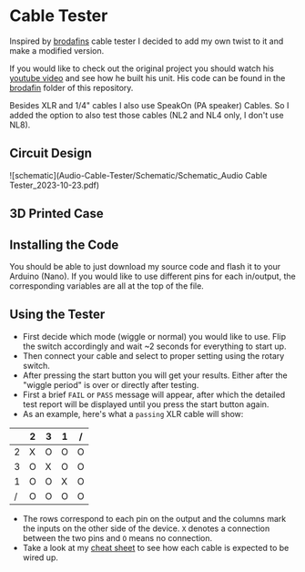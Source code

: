# Cable Tester
Inspired by [brodafins](https://www.youtube.com/channel/UCYWdkH3cT7uKhssbFg7uHtw) cable tester I decided to add my own twist to it and make a modified version.

If you would like to check out the original project you should watch his [youtube video](https://www.youtube.com/watch?v=r3Qzw2hiL2Y) and see how he built his unit.
His code can be found in the [brodafin](Audio-Cable-Tester/blob/main/Instired%20by%20Brodafin/brodafin.ino) folder of this repository.


Besides XLR and 1/4" cables I also use SpeakOn (PA speaker) Cables.
So I added the option to also test those cables (NL2 and NL4 only, I don't use NL8).


## Circuit Design
![schematic](Audio-Cable-Tester/Schematic/Schematic_Audio Cable Tester_2023-10-23.pdf)

## 3D Printed Case


## Installing the Code
You should be able to just download my source code and flash it to your Arduino (Nano).
If you would like to use different pins for each in/output, the corresponding variables are all at the top of the file.

## Using the Tester
- First decide which mode (wiggle or normal) you would like to use. Flip the switch accordingly and wait ~2 seconds for everything to start up.
- Then connect your cable and select to proper setting using the rotary switch.
- After pressing the start button you will get your results. Either after the "wiggle period" is over or directly after testing.
- First a brief `FAIL` or `PASS` message will appear, after which the detailed test report will be displayed until you press the start button again.
- As an example, here's what a `passing` XLR cable will show:

| |2|3|1|/|
|-|-|-|-|-|
|2|X|O|O|O|
|3|O|X|O|O|
|1|O|O|X|O|
|/|O|O|O|O|

- The rows correspond to each pin on the output and the columns mark the inputs on the other side of the device.
`X` denotes a connection between the two pins and `O` means no connection.
- Take a look at my [cheat sheet](cable-tester/cheat_sheets/cheat_sheet.md) to see how each cable is expected to be wired up.
